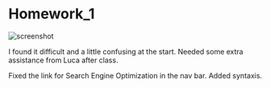 # Homework_1

![screenshot]()

I found it difficult and a little confusing at the start. Needed some extra assistance from Luca after class. 

Fixed the link for Search Engine Optimization in the nav bar. 
Added syntaxis. 